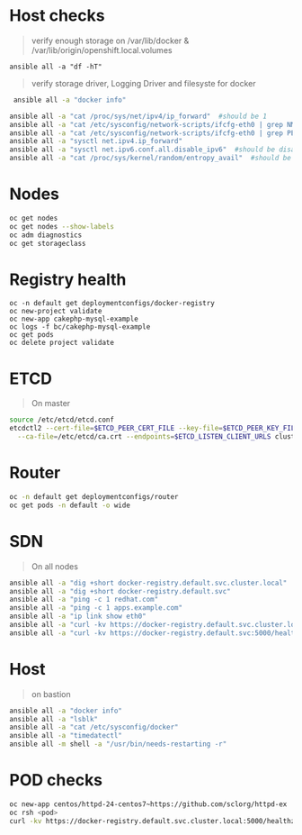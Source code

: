 # Host checks
> verify enough storage on  /var/lib/docker  &  /var/lib/origin/openshift.local.volumes
```
ansible all -a "df -hT"  
```
> verify storage driver, Logging Driver and filesyste for docker
```sh
 ansible all -a "docker info"
 ```

```sh  
ansible all -a "cat /proc/sys/net/ipv4/ip_forward"  #should be 1
ansible all -a "cat /etc/sysconfig/network-scripts/ifcfg-eth0 | grep NM_CONTROLLED"  #should be YES
ansible all -a "cat /etc/sysconfig/network-scripts/ifcfg-eth0 | grep PEERDNS"  #shuold be NO
ansible all -a "sysctl net.ipv4.ip_forward"
ansible all -a "sysctl net.ipv6.conf.all.disable_ipv6"  #should be disabled
ansible all -a "cat /proc/sys/kernel/random/entropy_avail"  #should be > 2683

```
# Nodes
```sh
oc get nodes
oc get nodes --show-labels
oc adm diagnostics
oc get storageclass
```

# Registry health
```
oc -n default get deploymentconfigs/docker-registry
oc new-project validate
oc new-app cakephp-mysql-example
oc logs -f bc/cakephp-mysql-example
oc get pods
oc delete project validate
```


# ETCD
> On master
```sh
source /etc/etcd/etcd.conf
etcdctl2 --cert-file=$ETCD_PEER_CERT_FILE --key-file=$ETCD_PEER_KEY_FILE \
  --ca-file=/etc/etcd/ca.crt --endpoints=$ETCD_LISTEN_CLIENT_URLS cluster-health
```


# Router
```sh
oc -n default get deploymentconfigs/router
oc get pods -n default -o wide
```

# SDN
> On all nodes
```sh
ansible all -a "dig +short docker-registry.default.svc.cluster.local"
ansible all -a "dig +short docker-registry.default.svc"
ansible all -a "ping -c 1 redhat.com"
ansible all -a "ping -c 1 apps.example.com"
ansible all -a "ip link show eth0"
ansible all -a "curl -kv https://docker-registry.default.svc.cluster.local:5000/healthz"
ansible all -a "curl -kv https://docker-registry.default.svc:5000/healthz"
```

# Host
> on bastion
```sh
ansible all -a "docker info"
ansible all -a "lsblk"
ansible all -a "cat /etc/sysconfig/docker"
ansible all -a "timedatectl"
ansible all -m shell -a "/usr/bin/needs-restarting -r"
```

# POD checks
```sh
oc new-app centos/httpd-24-centos7~https://github.com/sclorg/httpd-ex
oc rsh <pod>
curl -kv https://docker-registry.default.svc.cluster.local:5000/healthz  #from inside pod
```
